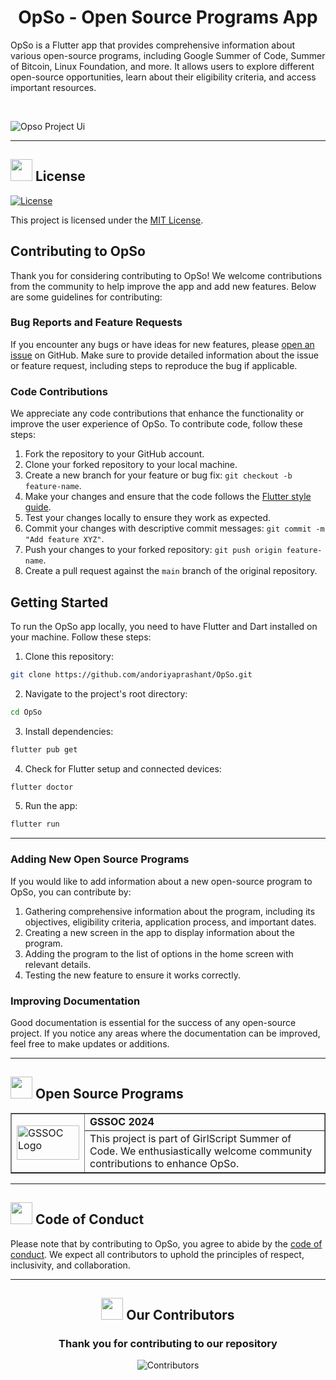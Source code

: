 <div align="center">
  <h1>OpSo - Open Source Programs App</h1>
</div>


OpSo is a Flutter app that provides comprehensive information about various open-source programs, including Google Summer of Code, Summer of Bitcoin, Linux Foundation, and more. It allows users to explore different open-source opportunities, learn about their eligibility criteria, and access important resources.

<br>

![Opso Project Ui](https://github.com/andoriyaprashant/OpSo/assets/121665385/01ee0bec-bed4-4ced-98e0-bc01f68cc134)

<hr>

<!-- License -->
<div>
<h2><img src = "https://raw.githubusercontent.com/Tarikul-Islam-Anik/Animated-Fluent-Emojis/master/Emojis/Objects/Page%20with%20Curl.png" width="35" height="35"> License</h2>
</div>

[![License](https://img.shields.io/badge/License-MIT-blue.svg)](https://opensource.org/licenses/MIT)

This project is licensed under the [MIT License](./LICENSE).

## Contributing to OpSo

Thank you for considering contributing to OpSo! We welcome contributions from the community to help improve the app and add new features. Below are some guidelines for contributing:

### Bug Reports and Feature Requests

If you encounter any bugs or have ideas for new features, please [open an issue](https://github.com/yourusername/OpSo/issues) on GitHub. Make sure to provide detailed information about the issue or feature request, including steps to reproduce the bug if applicable.

### Code Contributions

We appreciate any code contributions that enhance the functionality or improve the user experience of OpSo. To contribute code, follow these steps:

1. Fork the repository to your GitHub account.
2. Clone your forked repository to your local machine.
3. Create a new branch for your feature or bug fix: `git checkout -b feature-name`.
4. Make your changes and ensure that the code follows the [Flutter style guide](https://flutter.dev/docs/development/tools/formatting).
5. Test your changes locally to ensure they work as expected.
6. Commit your changes with descriptive commit messages: `git commit -m "Add feature XYZ"`.
7. Push your changes to your forked repository: `git push origin feature-name`.
8. Create a pull request against the `main` branch of the original repository.

## Getting Started

To run the OpSo app locally, you need to have Flutter and Dart installed on your machine. Follow these steps:

1. Clone this repository:

 ```bash
 git clone https://github.com/andoriyaprashant/OpSo.git
```

2. Navigate to the project's root directory:

```bash
cd OpSo
```

3. Install dependencies:

```bash
flutter pub get
``` 

4. Check for Flutter setup and connected devices:

```bash
flutter doctor
```

5. Run the app:

```bash
flutter run
```

<hr>

### Adding New Open Source Programs

If you would like to add information about a new open-source program to OpSo, you can contribute by:

1. Gathering comprehensive information about the program, including its objectives, eligibility criteria, application process, and important dates.
2. Creating a new screen in the app to display information about the program.
3. Adding the program to the list of options in the home screen with relevant details.
4. Testing the new feature to ensure it works correctly.

### Improving Documentation

Good documentation is essential for the success of any open-source project. If you notice any areas where the documentation can be improved, feel free to make updates or additions.

<hr>

<!-- Open Source Programs -->
  <div>
    <h2><img src="https://github.com/Tarikul-Islam-Anik/Animated-Fluent-Emojis/blob/master/Emojis/Hand%20gestures/Flexed%20Biceps.png?raw=true" width="35" height="35" > Open Source Programs</h2>
  </div>

  <table border="1" cellpadding="10">
        <tr>
            <td rowspan="2">
                <img src="https://github.com/Meetjain1/wanderlust/assets/133582566/21b2bc42-bdd5-487a-a083-1b262c2f6d9b" alt="GSSOC Logo" width="100" height="55">
            </td>
            <td>
                <strong>GSSOC 2024</strong>
            </td>
        </tr>
        <tr>
            <td>
                This project is part of GirlScript Summer of Code. We enthusiastically welcome community contributions to enhance OpSo.
            </td>
        </tr>
    </table>

<hr>

<!-- Code of conduct -->
<div>
<h2><img src = "https://raw.githubusercontent.com/Tarikul-Islam-Anik/Animated-Fluent-Emojis/master/Emojis/Hand%20gestures/Handshake.png" width="35" height="35"> Code of Conduct</h2>
</div>

Please note that by contributing to OpSo, you agree to abide by the [code of conduct](Code_of_Conduct.md). We expect all contributors to uphold the principles of respect, inclusivity, and collaboration.

<hr>

 <!-- Cotributors -->
<div>
  <h2 align = "center"><img src="https://raw.githubusercontent.com/Tarikul-Islam-Anik/Animated-Fluent-Emojis/master/Emojis/Smilies/Red%20Heart.png" width="35" height="35"> Our Contributors</h2>
 <div align = "center">
 <h3>Thank you for contributing to our repository</h3>

![Contributors](https://contrib.rocks/image?repo=andoriyaprashant/OpSo)

</div>
